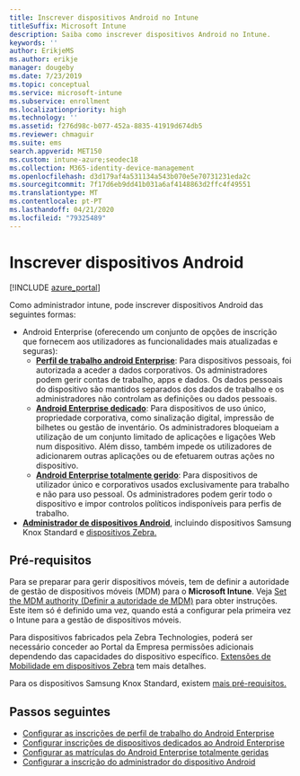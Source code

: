 ```yaml
---
title: Inscrever dispositivos Android no Intune
titleSuffix: Microsoft Intune
description: Saiba como inscrever dispositivos Android no Intune.
keywords: ''
author: ErikjeMS
ms.author: erikje
manager: dougeby
ms.date: 7/23/2019
ms.topic: conceptual
ms.service: microsoft-intune
ms.subservice: enrollment
ms.localizationpriority: high
ms.technology: ''
ms.assetid: f276d98c-b077-452a-8835-41919d674db5
ms.reviewer: chmaguir
ms.suite: ems
search.appverid: MET150
ms.custom: intune-azure;seodec18
ms.collection: M365-identity-device-management
ms.openlocfilehash: d3d179af4a531134a543b070e5e70731231eda2c
ms.sourcegitcommit: 7f17d6eb9dd41b031a6af4148863d2ffc4f49551
ms.translationtype: MT
ms.contentlocale: pt-PT
ms.lasthandoff: 04/21/2020
ms.locfileid: "79325489"
---
```

# <a name="enroll-android-devices"></a>Inscrever dispositivos Android

[!INCLUDE [azure_portal](../includes/azure_portal.md)]

Como administrador intune, pode inscrever dispositivos Android das seguintes formas:
- Android Enterprise (oferecendo um conjunto de opções de inscrição que fornecem aos utilizadores as funcionalidades mais atualizadas e seguras):
    - [**Perfil de trabalho android Enterprise**](android-work-profile-enroll.md): Para dispositivos pessoais, foi autorizada a aceder a dados corporativos. Os administradores podem gerir contas de trabalho, apps e dados. Os dados pessoais do dispositivo são mantidos separados dos dados de trabalho e os administradores não controlam as definições ou dados pessoais. 
    - [**Android Enterprise dedicado**](android-kiosk-enroll.md): Para dispositivos de uso único, propriedade corporativa, como sinalização digital, impressão de bilhetes ou gestão de inventário. Os administradores bloqueiam a utilização de um conjunto limitado de aplicações e ligações Web num dispositivo. Além disso, também impede os utilizadores de adicionarem outras aplicações ou de efetuarem outras ações no dispositivo.
    - [**Android Enterprise totalmente gerido**](android-fully-managed-enroll.md): Para dispositivos de utilizador único e corporativos usados exclusivamente para trabalho e não para uso pessoal. Os administradores podem gerir todo o dispositivo e impor controlos políticos indisponíveis para perfis de trabalho. 
- [**Administrador de dispositivos Android**](android-enroll-device-administrator.md), incluindo dispositivos Samsung Knox Standard e [dispositivos Zebra.](../configuration/android-zebra-mx-overview.md) 

## <a name="prerequisites"></a>Pré-requisitos

Para se preparar para gerir dispositivos móveis, tem de definir a autoridade de gestão de dispositivos móveis (MDM) para o **Microsoft Intune**. Veja [Set the MDM authority (Definir a autoridade de MDM)](../fundamentals/mdm-authority-set.md) para obter instruções. Este item só é definido uma vez, quando está a configurar pela primeira vez o Intune para a gestão de dispositivos móveis.

Para dispositivos fabricados pela Zebra Technologies, poderá ser necessário conceder ao Portal da Empresa permissões adicionais dependendo das capacidades do dispositivo específico. [Extensões de Mobilidade em dispositivos Zebra](../configuration/android-zebra-mx-overview.md) tem mais detalhes.

Para os dispositivos Samsung Knox Standard, existem [mais pré-requisitos.](android-samsung-knox-mobile-enroll.md)

## <a name="next-steps"></a>Passos seguintes

- [Configurar as inscrições de perfil de trabalho do Android Enterprise](android-work-profile-enroll.md)
- [Configurar inscrições de dispositivos dedicados ao Android Enterprise](android-kiosk-enroll.md)
- [Configurar as matrículas do Android Enterprise totalmente geridas](android-fully-managed-enroll.md)
- [Configurar a inscrição do administrador do dispositivo Android](android-enroll-device-administrator.md)

